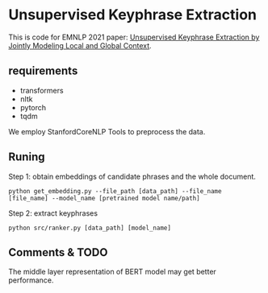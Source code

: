# Unsupervised Keyphrase Extraction
This is code for EMNLP 2021 paper: [Unsupervised Keyphrase Extraction by Jointly Modeling Local and Global Context](https://aclanthology.org/2021.emnlp-main.14/).


## requirements
- transformers
- nltk
- pytorch
- tqdm

We employ StanfordCoreNLP Tools to preprocess the data.

## Runing
Step 1: obtain embeddings of candidate phrases and the whole document.
```shell
python get_embedding.py --file_path [data_path] --file_name [file_name] --model_name [pretrained model name/path]
```

Step 2: extract keyphrases
```shell
python src/ranker.py [data_path] [model_name]
```

## Comments & TODO
The middle layer representation of BERT model may get better performance.
